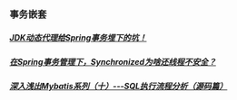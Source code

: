 ### 事务嵌套
##### [JDK动态代理给Spring事务埋下的坑！][1]
##### [在Spring事务管理下，Synchronized为啥还线程不安全？][2]
##### [深入浅出Mybatis系列（十）---SQL执行流程分析（源码篇）][3]
[1]:https://www.cnblogs.com/jiuya/p/9951048.html
[2]:https://mp.weixin.qq.com/s/iy98QQVGNKTWTJqClwVLcw
[3]: https://www.cnblogs.com/dongying/p/4142476.html